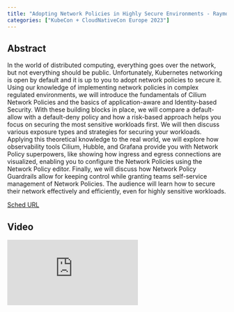```yaml
---
title: "Adopting Network Policies in Highly Secure Environments - Raymond de Jong, Isovalent"
categories: ["KubeCon + CloudNativeCon Europe 2023"]
---
```


## Abstract

In the world of distributed computing, everything goes over the network, but not everything should be public. Unfortunately, Kubernetes networking is open by default and it is up to you to adopt network policies to secure it. Using our knowledge of implementing network policies in complex regulated environments, we will introduce the fundamentals of Cilium Network Policies and the basics of application-aware and Identity-based Security. With these building blocks in place, we will compare a default-allow with a default-deny policy and how a risk-based approach helps you focus on securing the most sensitive workloads first. We will then discuss various exposure types and strategies for securing your workloads. Applying this theoretical knowledge to the real world, we will explore how observability tools Cilium, Hubble, and Grafana provide you with Network Policy superpowers, like showing how ingress and egress connections are visualized, enabling you to configure the Network Policies using the Network Policy editor. Finally, we will discuss how Network Policy Guardrails allow for keeping control while granting teams self-service management of Network Policies. The audience will learn how to secure their network effectively and efficiently, even for highly sensitive workloads.

[Sched URL](https://kccnceu2023.sched.com/event/4ae3478b693892e11dc1c4b4795fe598)

## Video

<iframe src="https://www.youtube.com/embed/yikVhGM2ye8" frameborder="0" allow="accelerometer; autoplay; encrypted-media; gyroscope; picture-in-picture" allowfullscreen></iframe>
